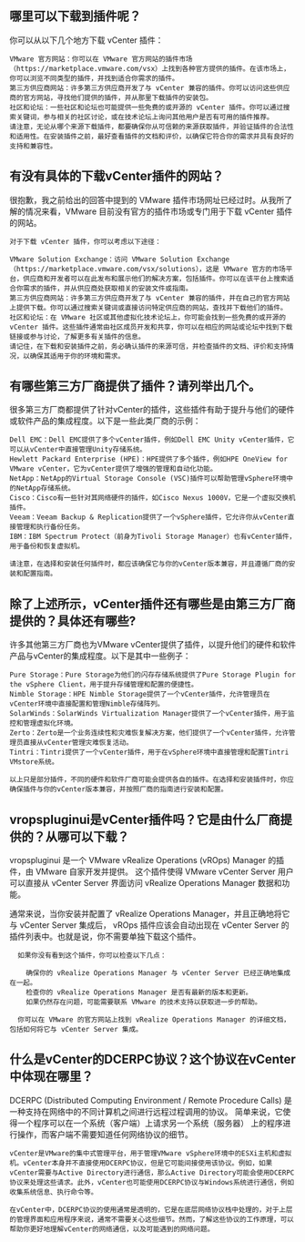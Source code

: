 ## 哪里可以下载到插件呢？

  你可以从以下几个地方下载 vCenter 插件：

    VMware 官方网站：你可以在 VMware 官方网站的插件市场（https://marketplace.vmware.com/vsx）上找到各种官方提供的插件。在该市场上，你可以浏览不同类型的插件，并找到适合你需求的插件。
    第三方供应商网站：许多第三方供应商开发了与 vCenter 兼容的插件。你可以访问这些供应商的官方网站，寻找他们提供的插件，并从那里下载插件的安装包。
    社区和论坛：一些社区和论坛也可能提供一些免费的或开源的 vCenter 插件。你可以通过搜索关键词，参与相关的社区讨论，或在技术论坛上询问其他用户是否有可用的插件推荐。
    请注意，无论从哪个来源下载插件，都要确保你从可信赖的来源获取插件，并验证插件的合法性和适用性。在安装插件之前，最好查看插件的文档和评价，以确保它符合你的需求并具有良好的支持和兼容性。


## 有没有具体的下载vCenter插件的网站？

  很抱歉，我之前给出的回答中提到的 VMware 插件市场网址已经过时。从我所了解的情况来看，VMware 目前没有官方的插件市场或专门用于下载 vCenter 插件的网站。

    对于下载 vCenter 插件，你可以考虑以下途径：

    VMware Solution Exchange：访问 VMware Solution Exchange（https://marketplace.vmware.com/vsx/solutions），这是 VMware 官方的市场平台，供应商和开发者可以在此发布和展示他们的解决方案，包括插件。你可以在该平台上搜索适合你需求的插件，并从供应商处获取相关的安装文件或指南。
    第三方供应商网站：许多第三方供应商开发了与 vCenter 兼容的插件，并在自己的官方网站上提供下载。你可以通过搜索关键词或直接访问特定供应商的网站，查找并下载他们的插件。
    社区和论坛：在 VMware 社区或其他虚拟化技术论坛上，你可能会找到一些免费的或开源的 vCenter 插件。这些插件通常由社区成员开发和共享，你可以在相应的网站或论坛中找到下载链接或参与讨论，了解更多有关插件的信息。
    请记住，在下载和安装插件之前，务必确认插件的来源可信，并检查插件的文档、评价和支持情况，以确保其适用于你的环境和需求。


## 有哪些第三方厂商提供了插件？请列举出几个。

  很多第三方厂商都提供了针对vCenter的插件，这些插件有助于提升与他们的硬件或软件产品的集成程度。以下是一些此类厂商的示例：

    Dell EMC：Dell EMC提供了多个vCenter插件，例如Dell EMC Unity vCenter插件，它可以从vCenter中直接管理Unity存储系统。
    Hewlett Packard Enterprise (HPE)：HPE提供了多个插件，例如HPE OneView for VMware vCenter，它为vCenter提供了增强的管理和自动化功能。
    NetApp：NetApp的Virtual Storage Console (VSC)插件可以帮助管理vSphere环境中的NetApp存储系统。
    Cisco：Cisco有一些针对其网络硬件的插件，如Cisco Nexus 1000V，它是一个虚拟交换机插件。
    Veeam：Veeam Backup & Replication提供了一个vSphere插件，它允许你从vCenter直接管理和执行备份任务。
    IBM：IBM Spectrum Protect（前身为Tivoli Storage Manager）也有vCenter插件，用于备份和恢复虚拟机。
    
    请注意，在选择和安装任何插件时，都应该确保它与你的vCenter版本兼容，并且遵循厂商的安装和配置指南。


## 除了上述所示，vCenter插件还有哪些是由第三方厂商提供的？具体还有哪些?

  许多其他第三方厂商也为VMware vCenter提供了插件，以提升他们的硬件和软件产品与vCenter的集成程度。以下是其中一些例子：

    Pure Storage：Pure Storage为他们的闪存存储系统提供了Pure Storage Plugin for the vSphere Client，用于提升存储管理和配置的便捷性。
    Nimble Storage：HPE Nimble Storage提供了一个vCenter插件，允许管理员在vCenter环境中直接配置和管理Nimble存储阵列。
    SolarWinds：SolarWinds Virtualization Manager提供了一个vCenter插件，用于监控和管理虚拟化环境。
    Zerto：Zerto是一个业务连续性和灾难恢复解决方案，他们提供了一个vCenter插件，允许管理员直接从vCenter管理灾难恢复活动。
    Tintri：Tintri提供了一个vCenter插件，用于在vSphere环境中直接管理和配置Tintri VMstore系统。

    以上只是部分插件，不同的硬件和软件厂商可能会提供各自的插件。在选择和安装插件时，你应确保插件与你的vCenter版本兼容，并按照厂商的指南进行安装和配置。

## vropspluginui是vCenter插件吗？它是由什么厂商提供的？从哪可以下载？

  vropspluginui 是一个 VMware vRealize Operations (vROps) Manager 的插件，由 VMware 自家开发并提供。
  这个插件使得 VMware vCenter Server 用户可以直接从 vCenter Server 界面访问 vRealize Operations Manager 数据和功能。

  通常来说，当你安装并配置了 vRealize Operations Manager，并且正确地将它与 vCenter Server 集成后，
  vROps 插件应该会自动出现在 vCenter Server 的插件列表中。也就是说，你不需要单独下载这个插件。

      如果你没有看到这个插件，你可以检查以下几点：
    
        确保你的 vRealize Operations Manager 与 vCenter Server 已经正确地集成在一起。
        检查你的 vRealize Operations Manager 是否有最新的版本和更新。
        如果仍然存在问题，可能需要联系 VMware 的技术支持以获取进一步的帮助。

      你可以在 VMware 的官方网站上找到 vRealize Operations Manager 的详细文档，包括如何将它与 vCenter Server 集成。


## 什么是vCenter的DCERPC协议？这个协议在vCenter中体现在哪里？

  DCERPC (Distributed Computing Environment / Remote Procedure Calls) 是一种支持在网络中的不同计算机之间进行远程过程调用的协议。
  简单来说，它使得一个程序可以在一个系统（客户端）上请求另一个系统（服务器）   上的程序进行操作，而客户端不需要知道任何网络协议的细节。

    vCenter是VMware的集中式管理平台，用于管理VMware vSphere环境中的ESXi主机和虚拟机。vCenter本身并不直接使用DCERPC协议，但是它可能间接使用该协议。例如，如果vCenter需要与Active Directory进行通信，那么Active Directory可能会使用DCERPC协议来处理这些请求。此外，vCenter也可能使用DCERPC协议与Windows系统进行通信，例如收集系统信息、执行命令等。

    在vCenter中，DCERPC协议的使用通常是透明的，它是在底层网络协议栈中处理的，对于上层的管理界面和应用程序来说，通常不需要关心这些细节。然而，了解这些协议的工作原理，可以帮助你更好地理解vCenter的网络通信，以及可能遇到的网络问题。


